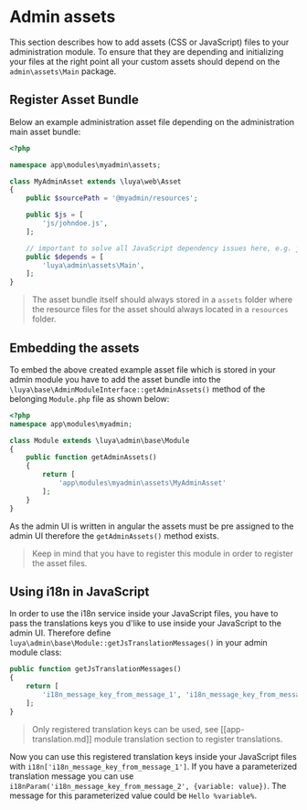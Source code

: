 # Admin assets

This section describes how to add assets (CSS or JavaScript) files to your administration module. To ensure that they are depending and initializing your files at the right point all your custom assets should depend on the `admin\assets\Main` package.

## Register Asset Bundle

Below an example administration asset file depending on the administration main asset bundle:

```php
<?php

namespace app\modules\myadmin\assets;

class MyAdminAsset extends \luya\web\Asset
{
    public $sourcePath = '@myadmin/resources';

    public $js = [
        'js/johndoe.js',
    ];

    // important to solve all JavaScript dependency issues here, e.g. jQuery, bower, angular, ...
    public $depends = [
        'luya\admin\assets\Main',
    ];
}
```

> The asset bundle itself should always stored in a `assets` folder where the resource files for the asset should always located in a `resources` folder.

## Embedding the assets

To embed the above created example asset file which is stored in your admin module you have to add the asset bundle into the `\luya\base\AdminModuleInterface::getAdminAssets()` method of the belonging `Module.php` file as shown below:

```php
<?php
namespace app\modules\myadmin;

class Module extends \luya\admin\base\Module
{
    public function getAdminAssets()
    {
        return [
            'app\modules\myadmin\assets\MyAdminAsset'
        ];
    }
}
```

As the admin UI is written in angular the assets must be pre assigned to the admin UI therefore the `getAdminAssets()` method exists.

> Keep in mind that you have to register this module in order to register the asset files.

## Using i18n in JavaScript

In order to use the i18n service inside your JavaScript files, you have to pass the translations keys you d'like to use inside your JavaScript to the admin UI. Therefore define `luya\admin\base\Module::getJsTranslationMessages()` in your admin module class:

```php
public function getJsTranslationMessages()
{
    return [
        'i18n_message_key_from_message_1', 'i18n_message_key_from_message_2', // ...
    ];
}
```

> Only registered translation keys can be used, see [[app-translation.md]] module translation section to register translations.

Now you can use this registered translation keys inside your JavaScript files with `i18n['i18n_message_key_from_message_1']`. If you have a parameterized translation message you can use `i18nParam('i18n_message_key_from_message_2', {variable: value})`. The message for this parameterized value could be `Hello %variable%`.

